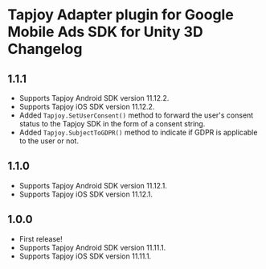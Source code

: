 # Tapjoy Adapter plugin for Google Mobile Ads SDK for Unity 3D Changelog

## 1.1.1

- Supports Tapjoy Android SDK version 11.12.2.
- Supports Tapjoy iOS SDK version 11.12.2.
- Added `Tapjoy.SetUserConsent()` method to forward the user's consent status to the Tapjoy SDK in the form of a consent string.
- Added `Tapjoy.SubjectToGDPR()` method to indicate if GDPR is applicable to the user or not.

## 1.1.0

- Supports Tapjoy Android SDK version 11.12.1.
- Supports Tapjoy iOS SDK version 11.12.1.

## 1.0.0

- First release!
- Supports Tapjoy Android SDK version 11.11.1.
- Supports Tapjoy iOS SDK version 11.11.1.
